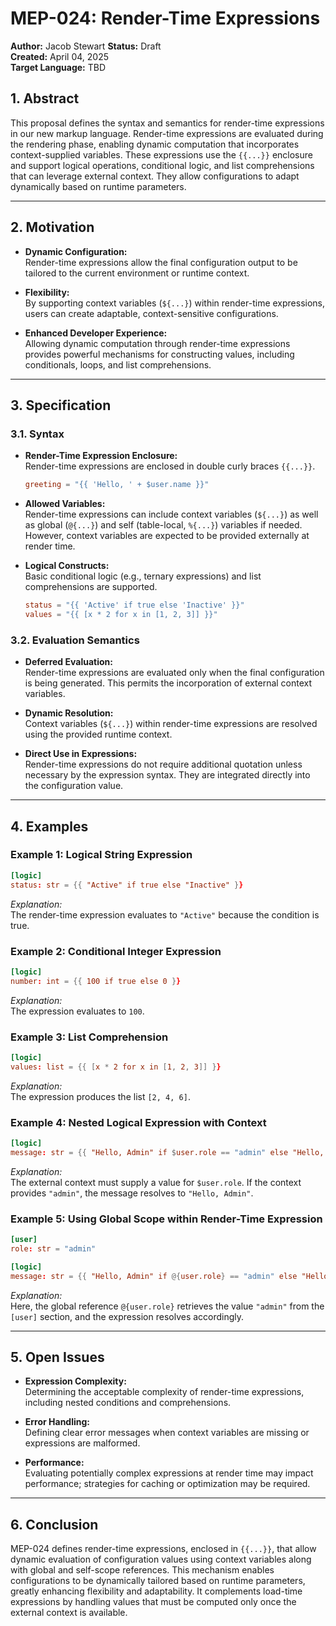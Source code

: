 # MEP-024: Render-Time Expressions
**Author:** Jacob Stewart
**Status:** Draft  
**Created:** April 04, 2025  
**Target Language:** TBD


## 1. Abstract

This proposal defines the syntax and semantics for render-time expressions in our new markup language. Render-time expressions are evaluated during the rendering phase, enabling dynamic computation that incorporates context-supplied variables. These expressions use the `{{...}}` enclosure and support logical operations, conditional logic, and list comprehensions that can leverage external context. They allow configurations to adapt dynamically based on runtime parameters.

---

## 2. Motivation

- **Dynamic Configuration:**   
  Render-time expressions allow the final configuration output to be tailored to the current environment or runtime context.

- **Flexibility:**  
  By supporting context variables (`${...}`) within render-time expressions, users can create adaptable, context-sensitive configurations.

- **Enhanced Developer Experience:**  
  Allowing dynamic computation through render-time expressions provides powerful mechanisms for constructing values, including conditionals, loops, and list comprehensions.

---

## 3. Specification

### 3.1. Syntax

- **Render-Time Expression Enclosure:**  
  Render-time expressions are enclosed in double curly braces `{{...}}`.
  ```toml
  greeting = "{{ 'Hello, ' + $user.name }}"
  ```
- **Allowed Variables:**  
  Render-time expressions can include context variables (`${...}`) as well as global (`@{...}`) and self (table-local, `%{...}`) variables if needed. However, context variables are expected to be provided externally at render time.

- **Logical Constructs:**  
  Basic conditional logic (e.g., ternary expressions) and list comprehensions are supported.
  ```toml
  status = "{{ 'Active' if true else 'Inactive' }}"
  values = "{{ [x * 2 for x in [1, 2, 3]] }}"
  ```

### 3.2. Evaluation Semantics

- **Deferred Evaluation:**  
  Render-time expressions are evaluated only when the final configuration is being generated. This permits the incorporation of external context variables.
  
- **Dynamic Resolution:**  
  Context variables (`${...}`) within render-time expressions are resolved using the provided runtime context.
  
- **Direct Use in Expressions:**  
  Render-time expressions do not require additional quotation unless necessary by the expression syntax. They are integrated directly into the configuration value.

---

## 4. Examples

### Example 1: Logical String Expression

```toml
[logic]
status: str = {{ "Active" if true else "Inactive" }}
```

*Explanation:*  
The render-time expression evaluates to `"Active"` because the condition is true.

### Example 2: Conditional Integer Expression

```toml
[logic]
number: int = {{ 100 if true else 0 }}
```

*Explanation:*  
The expression evaluates to `100`.

### Example 3: List Comprehension

```toml
[logic]
values: list = {{ [x * 2 for x in [1, 2, 3]] }}
```

*Explanation:*  
The expression produces the list `[2, 4, 6]`.

### Example 4: Nested Logical Expression with Context

```toml
[logic]
message: str = {{ "Hello, Admin" if $user.role == "admin" else "Hello, User" }}
```

*Explanation:*  
The external context must supply a value for `$user.role`. If the context provides `"admin"`, the message resolves to `"Hello, Admin"`.

### Example 5: Using Global Scope within Render-Time Expression

```toml
[user]
role: str = "admin"

[logic]
message: str = {{ "Hello, Admin" if @{user.role} == "admin" else "Hello, User" }}
```

*Explanation:*  
Here, the global reference `@{user.role}` retrieves the value `"admin"` from the `[user]` section, and the expression resolves accordingly.

---

## 5. Open Issues

- **Expression Complexity:**  
  Determining the acceptable complexity of render-time expressions, including nested conditions and comprehensions.
  
- **Error Handling:**  
  Defining clear error messages when context variables are missing or expressions are malformed.
  
- **Performance:**  
  Evaluating potentially complex expressions at render time may impact performance; strategies for caching or optimization may be required.

---

## 6. Conclusion

MEP-024 defines render-time expressions, enclosed in `{{...}}`, that allow dynamic evaluation of configuration values using context variables along with global and self-scope references. This mechanism enables configurations to be dynamically tailored based on runtime parameters, greatly enhancing flexibility and adaptability. It complements load-time expressions by handling values that must be computed only once the external context is available.

